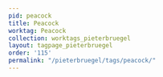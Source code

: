 ```yaml
---
pid: peacock
title: Peacock
worktag: Peacock
collection: worktags_pieterbruegel
layout: tagpage_pieterbruegel
order: '115'
permalink: "/pieterbruegel/tags/peacock/"
---
```

